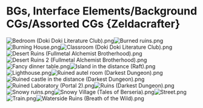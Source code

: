 # BGs, Interface Elements/Background CGs/Assorted CGs {Zeldacrafter}

![Bedroom (Doki Doki Literature Club).png](https://raw.githubusercontent.com/Klokinator/FE-Repo/main/BGs,%20Interface%20Elements/Background%20CGs/Assorted%20CGs%20%7BZeldacrafter%7D/Bedroom%20(Doki%20Doki%20Literature%20Club).png "Bedroom (Doki Doki Literature Club).png")![Burned ruins.png](https://raw.githubusercontent.com/Klokinator/FE-Repo/main/BGs,%20Interface%20Elements/Background%20CGs/Assorted%20CGs%20%7BZeldacrafter%7D/Burned%20ruins.png "Burned ruins.png")![Burning House.png](https://raw.githubusercontent.com/Klokinator/FE-Repo/main/BGs,%20Interface%20Elements/Background%20CGs/Assorted%20CGs%20%7BZeldacrafter%7D/Burning%20House.png "Burning House.png")![Classroom (Doki Doki Literature Club).png](https://raw.githubusercontent.com/Klokinator/FE-Repo/main/BGs,%20Interface%20Elements/Background%20CGs/Assorted%20CGs%20%7BZeldacrafter%7D/Classroom%20(Doki%20Doki%20Literature%20Club).png "Classroom (Doki Doki Literature Club).png")![Desert Ruins (Fullmetal Alchemist Brotherhood).png](https://raw.githubusercontent.com/Klokinator/FE-Repo/main/BGs,%20Interface%20Elements/Background%20CGs/Assorted%20CGs%20%7BZeldacrafter%7D/Desert%20Ruins%20(Fullmetal%20Alchemist%20Brotherhood).png "Desert Ruins (Fullmetal Alchemist Brotherhood).png")![Desert Ruins 2 (Fullmetal Alchemist Brotherhood).png](https://raw.githubusercontent.com/Klokinator/FE-Repo/main/BGs,%20Interface%20Elements/Background%20CGs/Assorted%20CGs%20%7BZeldacrafter%7D/Desert%20Ruins%202%20(Fullmetal%20Alchemist%20Brotherhood).png "Desert Ruins 2 (Fullmetal Alchemist Brotherhood).png")![Fancy dinner table.png](https://raw.githubusercontent.com/Klokinator/FE-Repo/main/BGs,%20Interface%20Elements/Background%20CGs/Assorted%20CGs%20%7BZeldacrafter%7D/Fancy%20dinner%20table.png "Fancy dinner table.png")![Island in the distance (Raft).png](https://raw.githubusercontent.com/Klokinator/FE-Repo/main/BGs,%20Interface%20Elements/Background%20CGs/Assorted%20CGs%20%7BZeldacrafter%7D/Island%20in%20the%20distance%20(Raft).png "Island in the distance (Raft).png")![Lighthouse.png](https://raw.githubusercontent.com/Klokinator/FE-Repo/main/BGs,%20Interface%20Elements/Background%20CGs/Assorted%20CGs%20%7BZeldacrafter%7D/Lighthouse.png "Lighthouse.png")![Ruined autel room (Darkest Dungeon).png](https://raw.githubusercontent.com/Klokinator/FE-Repo/main/BGs,%20Interface%20Elements/Background%20CGs/Assorted%20CGs%20%7BZeldacrafter%7D/Ruined%20autel%20room%20(Darkest%20Dungeon).png "Ruined autel room (Darkest Dungeon).png")![Ruined castle in the distance (Darkest Dungeon).png](https://raw.githubusercontent.com/Klokinator/FE-Repo/main/BGs,%20Interface%20Elements/Background%20CGs/Assorted%20CGs%20%7BZeldacrafter%7D/Ruined%20castle%20in%20the%20distance%20(Darkest%20Dungeon).png "Ruined castle in the distance (Darkest Dungeon).png")![Ruined Laboratory (Portal 2).png](https://raw.githubusercontent.com/Klokinator/FE-Repo/main/BGs,%20Interface%20Elements/Background%20CGs/Assorted%20CGs%20%7BZeldacrafter%7D/Ruined%20Laboratory%20(Portal%202).png "Ruined Laboratory (Portal 2).png")![Ruins (Darkest Dungeon).png](https://raw.githubusercontent.com/Klokinator/FE-Repo/main/BGs,%20Interface%20Elements/Background%20CGs/Assorted%20CGs%20%7BZeldacrafter%7D/Ruins%20(Darkest%20Dungeon).png "Ruins (Darkest Dungeon).png")![Snowy ruins.png](https://raw.githubusercontent.com/Klokinator/FE-Repo/main/BGs,%20Interface%20Elements/Background%20CGs/Assorted%20CGs%20%7BZeldacrafter%7D/Snowy%20ruins.png "Snowy ruins.png")![Snowy Village (Tales of Berseria).png](https://raw.githubusercontent.com/Klokinator/FE-Repo/main/BGs,%20Interface%20Elements/Background%20CGs/Assorted%20CGs%20%7BZeldacrafter%7D/Snowy%20Village%20(Tales%20of%20Berseria).png "Snowy Village (Tales of Berseria).png")![Street.png](https://raw.githubusercontent.com/Klokinator/FE-Repo/main/BGs,%20Interface%20Elements/Background%20CGs/Assorted%20CGs%20%7BZeldacrafter%7D/Street.png "Street.png")![Train.png](https://raw.githubusercontent.com/Klokinator/FE-Repo/main/BGs,%20Interface%20Elements/Background%20CGs/Assorted%20CGs%20%7BZeldacrafter%7D/Train.png "Train.png")![Waterside Ruins (Breath of the Wild).png](https://raw.githubusercontent.com/Klokinator/FE-Repo/main/BGs,%20Interface%20Elements/Background%20CGs/Assorted%20CGs%20%7BZeldacrafter%7D/Waterside%20Ruins%20(Breath%20of%20the%20Wild).png "Waterside Ruins (Breath of the Wild).png")